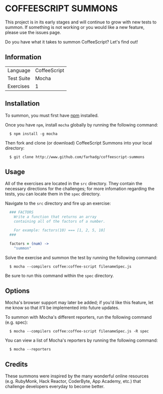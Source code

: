 COFFEESCRIPT SUMMONS 
==================

This project is in its early stages and will continue to grow with new tests to summon. If something is not working or you would like a new feature, please use the issues page.

Do you have what it takes to summon CoffeeScript? Let's find out!

## Information

<table>
<tr>
<td>Language</td>
<td>CoffeeScript</td>
</tr>

<tr>
<td>Test Suite</td>
<td>Mocha</td>
</tr>

<tr>
<td>Exercises</td>
<td>1</td>
</tr>
</table>

## Installation

To summon, you must first have <a href="https://github.com/isaacs/npm">npm</a> installed.

Once you have `npm`, install `mocha` globally by running the following command:

```
  $ npm install -g mocha
``` 

Then fork and clone (or download) CoffeeScript Summons into your local directory:

```
  $ git clone http://www.github.com/farhadg/coffeescript-summons
```

## Usage

All of the exercises are located in the `src` directory. They contain the necessary directions for the challenges; for more infomation regarding the tests, you can locate them in the `spec` directory.

Navigate to the `src` directory and fire up an exercise:

```coffeescript
  ### FACTORS
    Write a function that returns an array 
    containing all of the factors of a number.

    For example: factors(10) === [1, 2, 5, 10]
  ###

  factors = (num) ->
    "summon"
```
Solve the exercise and summon the test by running the following command:

```
  $ mocha --compilers coffee:coffee-script filenameSpec.js
```

Be sure to run this command within the `spec` directory.

## Options

Mocha's browser support may later be added; if you'd like this feature, let me know so that it'll be implemented into future updates.

To summon with Mocha's different reporters, run the following command (e.g. spec):

```
  $ mocha --compilers coffee:coffee-script filenameSpec.js -R spec
``` 

You can view a list of Mocha's reporters by running the following command:

```
  $ mocha --reporters
```

## Credits

These summons were inspired by the many wonderful online resources (e.g. RubyMonk, Hack Reactor, CoderByte, App Academy, etc.) that challenge developers everyday to become better.
